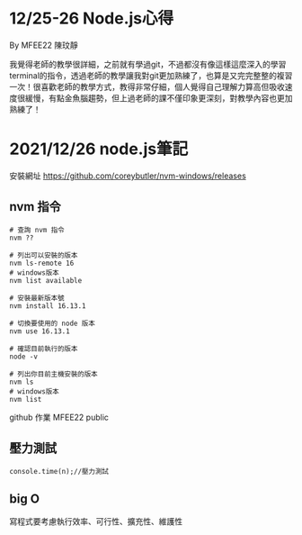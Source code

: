 # 12/25-26 Node.js心得
By MFEE22 陳玟靜

我覺得老師的教學很詳細，之前就有學過git，不過都沒有像這樣這麼深入的學習terminal的指令，透過老師的教學讓我對git更加熟練了，也算是又完完整整的複習一次！很喜歡老師的教學方式，教得非常仔細，個人覺得自己理解力算高但吸收速度很緩慢，有點金魚腦趨勢，但上過老師的課不僅印象更深刻，對教學內容也更加熟練了！


# 2021/12/26 node.js筆記
安裝網址 https://github.com/coreybutler/nvm-windows/releases

## nvm 指令

```bash=
# 查詢 nvm 指令
nvm ??

# 列出可以安裝的版本
nvm ls-remote 16
# windows版本
nvm list available

# 安裝最新版本號
nvm install 16.13.1

# 切換要使用的 node 版本
nvm use 16.13.1

# 確認目前執行的版本
node -v

# 列出你目前主機安裝的版本
nvm ls
# windows版本
nvm list   
```
github 作業
MFEE22 public

## 壓力測試
```bash=
console.time(n);//壓力測試
```

## big O
寫程式要考慮執行效率、可行性、擴充性、維護性

